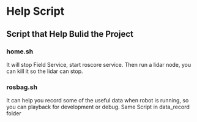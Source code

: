 # Help Script

## Script that Help Bulid the Project

### home.sh

It will stop Field Service, start roscore service. Then run a lidar node, you can kill it so the lidar can stop.

### rosbag.sh

It can help you record some of the useful data when robot is running, so you can playback for development or debug. Same Script in data_record folder
